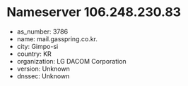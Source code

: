# Nameserver 106.248.230.83

* as_number: 3786
* name: mail.gasspring.co.kr.
* city: Gimpo-si
* country: KR
* organization: LG DACOM Corporation
* version: Unknown
* dnssec: Unknown
